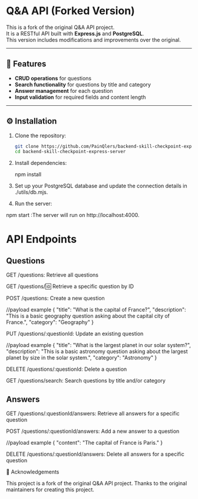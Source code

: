 # Q&A API (Forked Version)

This is a fork of the original Q&A API project.  
It is a RESTful API built with **Express.js** and **PostgreSQL**.  
This version includes modifications and improvements over the original.

---

## 🚀 Features

- **CRUD operations** for questions
- **Search functionality** for questions by title and category
- **Answer management** for each question
- **Input validation** for required fields and content length

---

## ⚙️ Installation

1. Clone the repository:

   ```bash
   git clone https://github.com/PainQlers/backend-skill-checkpoint-express-server.git
   cd backend-skill-checkpoint-express-server

2. Install dependencies:

    npm install

3. Set up your PostgreSQL database and update the connection details in ./utils/db.mjs.

4. Run the server:

  npm start 
  :The server will run on http://localhost:4000.

# API Endpoints

## Questions

GET /questions: Retrieve all questions

GET /questions/:id: Retrieve a specific question by ID

POST /questions: Create a new question

//payload example {
  "title": "What is the capital of France?",
  "description": "This is a basic geography question asking about the capital city of France.",
  "category": "Geography"
}

PUT /questions/:questionId: Update an existing question

//payload example {
  "title": "What is the largest planet in our solar system?",
  "description": "This is a basic astronomy question asking about the largest planet by size in the solar system.",
  "category": "Astronomy"
}

DELETE /questions/:questionId: Delete a question

GET /questions/search: Search questions by title and/or category

## Answers

GET /questions/:questionId/answers: Retrieve all answers for a specific question

POST /questions/:questionId/answers: Add a new answer to a question

//payload example {
  "content": "The capital of France is Paris."
}

DELETE /questions/:questionId/answers: Delete all answers for a specific question

🔧 Acknowledgements

This project is a fork of the original Q&A API project.
Thanks to the original maintainers for creating this project.


  

  

